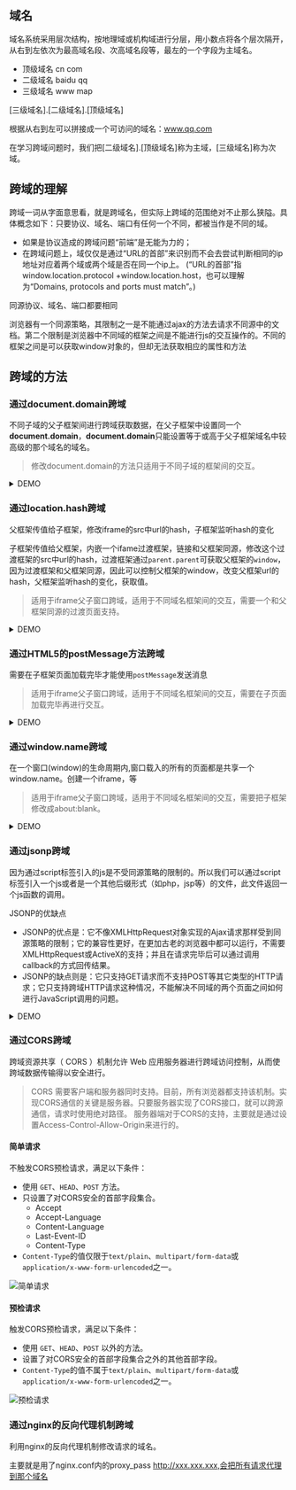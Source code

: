 ## 域名

域名系统采用层次结构，按地理域或机构域进行分层，用小数点将各个层次隔开，从右到左依次为最高域名段、次高域名段等，最左的一个字段为主域名。

* 顶级域名 cn com
* 二级域名 baidu qq
* 三级域名 www map

[三级域名].[二级域名].[顶级域名]

根据从右到左可以拼接成一个可访问的域名：www.qq.com

在学习跨域问题时，我们把[二级域名].[顶级域名]称为主域，[三级域名]称为次域。

## 跨域的理解

跨域一词从字面意思看，就是跨域名，但实际上跨域的范围绝对不止那么狭隘。具体概念如下：只要协议、域名、端口有任何一个不同，都被当作是不同的域。

* 如果是协议造成的跨域问题“前端”是无能为力的；
* 在跨域问题上，域仅仅是通过“URL的首部”来识别而不会去尝试判断相同的ip地址对应着两个域或两个域是否在同一个ip上。
(“URL的首部”指window.location.protocol +window.location.host，也可以理解为“Domains, protocols and ports must match”。)

同源协议、域名、端口都要相同

浏览器有一个同源策略，其限制之一是不能通过ajax的方法去请求不同源中的文档。第二个限制是浏览器中不同域的框架之间是不能进行js的交互操作的。不同的框架之间是可以获取window对象的，但却无法获取相应的属性和方法

## 跨域的方法

### 通过document.domain跨域

不同子域的父子框架间进行跨域获取数据，在父子框架中设置同一个**document.domain**，**document.domain**只能设置等于或高于父子框架域名中较高级的那个域名的域名。

> 修改document.domain的方法只适用于不同子域的框架间的交互。

<details>
<summary>DEMO</summary>

*父框架 test.com：*

```
<iframe src="http://b.test.com:3002/index.html" id="page2" onload="getData()"></iframe>
<script>
    document.domain = 'test.com'; // 设置域名
    window.data = 'some data from page1';
    function getData(){
        var page2Win = document.getElementById('page2').contentWindow; // 获取子窗口的window对象
        console.log(page2Win.data);
    }
</script>
```

*子框架 a.test.com：*

```
<script>
    document.domain = 'test.com'; // 设置和主框架相同的域名
    window.data = 'some data from page2';
    function getData(){
        var page1Win = window.parent; // 获取父窗口的window对象
        console.log(page1Win.data);
    }
    window.onload = getData;
</script>
```
</details>

### 通过location.hash跨域

父框架传值给子框架，修改iframe的src中url的hash，子框架监听hash的变化

子框架传值给父框架，内嵌一个ifame过渡框架，链接和父框架同源，修改这个过渡框架的src中url的hash，过渡框架通过`parent.parent`可获取父框架的`window`，因为过渡框架和父框架同源，因此可以控制父框架的window，改变父框架url的hash，父框架监听hash的变化，获取值。

> 适用于iframe父子窗口跨域，适用于不同域名框架间的交互，需要一个和父框架同源的过渡页面支持。

<details>
<summary>DEMO</summary>

*父框架 test.com/index.html：*

```
<script>
	// 监听子框架传来的值
    function changeData() {
        if (location.hash) {
            console.log(location.hash.slice(1));
        }
    }
    changeData();
    window.addEventListener('hashchange', function (event) {
        changeData();
    });

	// 传值给子框架
    var iframe = document.createElement('iframe');
    iframe.src = 'http://test1.com/index.html#some data from page1';   // 设置子框架hash的值
    document.body.appendChild(iframe);
</script>
```

*子框架 test1.com：*

```
<script>
	// 监听父框架传来的值
    var pEl = document.getElementById('data');
    function changeData() {
        if (location.hash) {
            pEl.innerHTML = location.hash.slice(1);
        }
    }
    changeData();
    window.addEventListener('hashchange', function (event) {
        changeData();
    });

	// 给过渡框架传值
    var iframe = document.createElement('iframe');
    iframe.src = 'http://test.com/proxy.html#some data from page2';   // 设置过渡框架hash的值
    iframe.style.display = 'none';
    document.body.appendChild(iframe);
</script>
```

*过渡框架 test.com/proxy.html：*

```
<script>
    function changeData() {
        if (location.hash) {
            parent.parent.location.hash = location.hash.slice(1); // 通过parent.parent可获取父框架的window
        }
    }
    changeData();
    window.addEventListener('hashchange', function (event) {
        changeData();
    });
</script>
```

</details>

### 通过HTML5的postMessage方法跨域

需要在子框架页面加载完毕才能使用`postMessage`发送消息

> 适用于iframe父子窗口跨域，适用于不同域名框架间的交互，需要在子页面加载完毕再进行交互。

<details>
<summary>DEMO</summary>

*父框架 test.com：*

```
<iframe src="http://test1.com" id="page2"></iframe>
<script>
	// 给子框架传值
    var iframe = document.getElementById('page2');
    iframe.addEventListener('load', function () {
        iframe.contentWindow.postMessage('some data from page1', 'http://test1.com');
    })

	// 监听子框架传来的值
    function changeData(event) {
        var data = event.data;
        var origin = event.origin;
        if(origin = 'http://test.com'){
             console.log(data);
        }
    }
    window.addEventListener('message', changeData);
</script>
```

*子框架 test1.com：*

```
// 监听父框架传来的值
function changeData(event) {
    var data = event.data;
    var origin = event.origin;
    if(origin = 'http://test.com'){
         console.log(data);
    }
}
window.addEventListener('message', changeData);

// 给父框架传值
parent.postMessage('some data from page2', 'http://test.com/index.html');
```

</details>

### 通过window.name跨域

在一个窗口(window)的生命周期内,窗口载入的所有的页面都是共享一个window.name。创建一个iframe，等

> 适用于iframe父子窗口跨域，适用于不同域名框架间的交互，需要把子框架修改成about:blank。

<details>
<summary>DEMO</summary>

*父框架 test.com：*

```
<script>
    var iframe = document.createElement('iframe');
    window.name = 'some data from page1';
    iframe.addEventListener('load', function () {
        if (iframe.src != 'about:blank') {
            iframe.addEventListener('load', function () {
                console.log(iframe.contentWindow.name);
            });
            iframe.src = 'about:blank';
        }
    });
    iframe.src = 'http://test1.com';
    iframe.style.display = 'none';
    document.body.appendChild(iframe);
</script>
```

*子框架 test1.com：*

```
var iframe = document.createElement('iframe');
window.name = 'some data from page2';
iframe.addEventListener('load', function () {
    if (iframe.src != 'about:blank') {
        iframe.addEventListener('load', function () {
            console.log(iframe.contentWindow.name);
        });
        iframe.src = 'about:blank';
    }
});
iframe.src = 'http://test.com';
iframe.style.display = 'none';
document.body.appendChild(iframe);
```

</details>

### 通过jsonp跨域

因为通过script标签引入的js是不受同源策略的限制的。所以我们可以通过script标签引入一个js或者是一个其他后缀形式（如php，jsp等）的文件，此文件返回一个js函数的调用。

JSONP的优缺点
* JSONP的优点是：它不像XMLHttpRequest对象实现的Ajax请求那样受到同源策略的限制；它的兼容性更好，在更加古老的浏览器中都可以运行，不需要XMLHttpRequest或ActiveX的支持；并且在请求完毕后可以通过调用callback的方式回传结果。
* JSONP的缺点则是：它只支持GET请求而不支持POST等其它类型的HTTP请求；它只支持跨域HTTP请求这种情况，不能解决不同域的两个页面之间如何进行JavaScript调用的问题。

<details>
<summary>DEMO</summary>

```
var script = document.createElement('script');
script.type = 'text/javascript';

// 传参并指定回调执行函数为onBack
script.src = 'http://test.com:8080/login?user=admin&callback=onBack';
document.head.appendChild(script);

// 回调执行函数
function onBack(res) {
    alert(JSON.stringify(res));
}
```

</details>

### 通过CORS跨域

跨域资源共享（ CORS ）机制允许 Web 应用服务器进行跨域访问控制，从而使跨域数据传输得以安全进行。

> CORS 需要客户端和服务器同时支持。目前，所有浏览器都支持该机制。实现CORS通信的关键是服务器。只要服务器实现了CORS接口，就可以跨源通信，请求时使用绝对路径。
> 服务器端对于CORS的支持，主要就是通过设置Access-Control-Allow-Origin来进行的。

#### 简单请求

不触发CORS预检请求，满足以下条件：
* 使用 `GET`、`HEAD`、`POST` 方法。
* 只设置了对CORS安全的首部字段集合。
	- Accept
	- Accept-Language
	- Content-Language
	- Last-Event-ID
	- Content-Type
* `Content-Type`的值仅限于`text/plain`、`multipart/form-data`或`application/x-www-form-urlencoded`之一。

![简单请求](https://mdn.mozillademos.org/files/14293/simple_req.png)

#### 预检请求
触发CORS预检请求，满足以下条件：
* 使用 `GET`、`HEAD`、`POST` 以外的方法。
* 设置了对CORS安全的首部字段集合之外的其他首部字段。
* `Content-Type`的值不属于`text/plain`、`multipart/form-data`或`application/x-www-form-urlencoded`之一。

![预检请求](https://mdn.mozillademos.org/files/14289/prelight.png)

### 通过nginx的反向代理机制跨域

利用nginx的反向代理机制修改请求的域名。

主要就是用了nginx.conf内的proxy_pass http://xxx.xxx.xxx,会把所有请求代理到那个域名